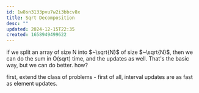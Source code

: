 ```yaml
---
id: 1w8sn3133pvu7w2i3bbcv8x
title: Sqrt Decomposition
desc: ""
updated: 2024-12-15T22:35
created: 1658949499622
---
```


if we split an array of size N into $~\sqrt{N}$ 
of size $~\sqrt{N}$, then we can do the sum in O(sqrt) time, and the updates as well.
That's the basic way, but we can do better.
how?

first, extend the class of problems - first of all, interval updates are as fast as element updates.

